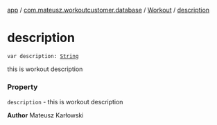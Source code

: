 [app](../../index.md) / [com.mateusz.workoutcustomer.database](../index.md) / [Workout](index.md) / [description](./description.md)

# description

`var description: `[`String`](https://kotlinlang.org/api/latest/jvm/stdlib/kotlin/-string/index.html)

this is workout description

### Property

`description` - this is workout description

**Author**
Mateusz Karłowski

